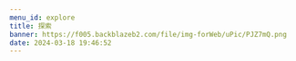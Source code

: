 ```yaml
---
menu_id: explore
title: 探索
banner: https://f005.backblazeb2.com/file/img-forWeb/uPic/PJZ7mQ.png
date: 2024-03-18 19:46:52
---
```


